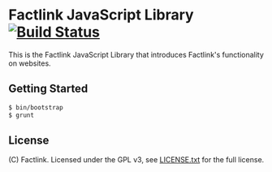 # Factlink JavaScript Library [![Build Status](https://travis-ci.org/Factlink/js-library.svg?branch=master)](https://travis-ci.org/Factlink/js-library)

This is the Factlink JavaScript Library that introduces Factlink's functionality on websites.

## Getting Started

```bash
$ bin/bootstrap
$ grunt
```

## License

(C) Factlink. Licensed under the GPL v3, see [LICENSE.txt](LICENSE.txt) for the full license.
